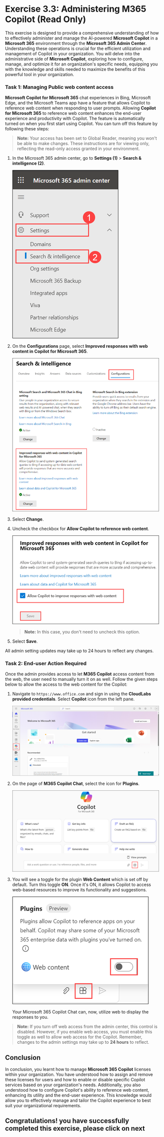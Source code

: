# Exercise 3.3: Administering M365 Copilot (Read Only)

This exercise is designed to provide a comprehensive understanding of how to effectively administer and manage the AI-powered **Microsoft Copilot** in a **Microsoft 365** environment through the **Microsoft 365 Admin Center**. Understanding these operations is crucial for the efficient utilization and management of Copilot in your organization. You will delve into the administrative side of **Microsoft Copilot**, exploring how to configure, manage, and optimize it for an organization's specific needs, equipping you with the knowledge and skills needed to maximize the benefits of this powerful tool in your organization.

### Task 1: Managing Public web content access 

**Microsoft Copilot for Microsoft 365** chat experiences in Bing, Microsoft Edge, and the Microsoft Teams app have a feature that allows Copilot to reference web content when responding to user prompts. Allowing **Copilot for Microsoft 365** to reference web content enhances the end-user experience and productivity with Copilot. The feature is automatically turned on when you first start using Copilot. You can turn off this feature by following these steps:

>**Note:** Your access has been set to Global Reader, meaning you won't be able to make changes. These instructions are for viewing only, reflecting the read-only access granted in your environment.

1. In the Microsoft 365 admin center, go to **Settings (1)** > **Search & intelligence (2)**.

    ![](../labguide/media/M19.png)

1. On the **Configurations** page, select **Improved responses with web content in Copilot for Microsoft 365**.

    ![](../labguide/media/M20.png)

1. Select **Change**.

1. Uncheck the checkbox for **Allow Copilot to reference web content**.

    ![](../labguide/media/m21.png)

    >**Note:** In this case, you don't need to uncheck this option.

1. Select **Save**.

All admin setting updates may take up to 24 hours to reflect any changes.

### Task 2: End-user Action Required

Once the admin provides access to let **M365 Copilot** access content from the web, the user need to manually turn it on as well. Follow the given steps below to allow the access to the web content for the Copilot:

1. Navigate to `https://www.office.com` and sign in using the **CloudLabs provided credentials**. Select **Copilot** icon from the left pane.

    ![](../labguide/media/office-page.png)

1. On the page of **M365 Copilot Chat**, select the icon for **Plugins**.

    ![](../labguide/media/copilot-plugins.png)

1. You will see a toggle for the plugin **Web Content** which is set off by default. Turn this toggle **ON**. Once it's ON, it allows Copilot to access web-based resources to improve its functionality and suggestions.

    ![](../labguide/media/web-content-toggle.png)

    Your Microsoft 365 Copilot Chat can, now, utilize web to display the responses to you.

>**Note:** If you turn off web access from the admin center, this control is disabled. However, if you enable web access, you must enable this toggle as well to allow web access for the Copilot. Remember, changes to the admin settings may take up to **24 hours** to reflect.

## Conclusion

In conclusion, you learnt how to manage **Microsoft 365 Copilot** licenses within your organization. You have understood how to assign and remove these licenses for users and how to enable or disable specific Copilot services based on your organization's needs. Additionally, you also understood how to configure Copilot's ability to reference web content, enhancing its utility and the end-user experience. This knowledge would allow you to effectively manage and tailor the Copilot experience to best suit your organizational requirements.


## **Congratulations! you have successfully completed this exercise, please click on next**
